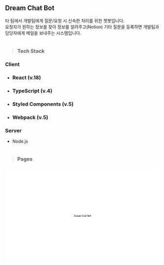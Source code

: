 ## Dream Chat Bot

타 팀에서 개발팀에게 질문/요청 시 신속한 처리를 위한 챗봇입니다.  
요청자가 원하는 정보를 찾아 정보를 알려주고(Notion) 기타 질문을 등록하면 개발팀과 담당자에게 메일을 보내주는 시스템입니다.
#

> ### Tech Stack

### Client
- ### React (v.18)
- ### TypeScript (v.4)
- ### Styled Components (v.5)
- ### Webpack (v.5)
###

### Server
- Node.js


#


> ### Pages

![](client/src/assets/img/main.png)